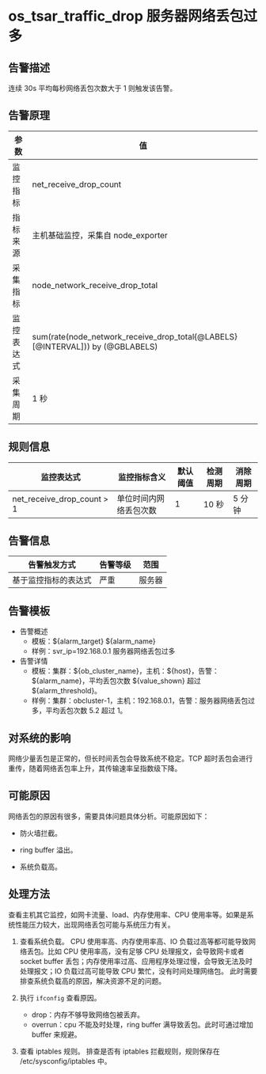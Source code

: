 # os_tsar_traffic_drop 服务器网络丢包过多

## 告警描述

连续 30s 平均每秒网络丢包次数大于 1 则触发该告警。

## 告警原理

| 参数 | 值 |
| --- | --- |
| 监控指标 | net_receive_drop_count |
| 指标来源 | 主机基础监控，采集自 node_exporter |
| 采集指标 | node_network_receive_drop_total |
| 监控表达式 | sum(rate(node_network_receive_drop_total{@LABELS}[@INTERVAL])) by (@GBLABELS) |
| 采集周期 | 1 秒 |

## 规则信息

| 监控表达式 | 监控指标含义 | 默认阈值 | 检测周期 | 消除周期 |
| --- | --- | --- | --- | --- |
| net_receive_drop_count > 1 | 单位时间内网络丢包次数 | 1 | 10 秒 | 5 分钟 |

## 告警信息

| 告警触发方式 | 告警等级 | 范围 |
| --- | --- | --- |
| 基于监控指标的表达式 | 严重 | 服务器 |

## 告警模板

* 告警概述
  * 模板：\${alarm_target} ${alarm_name}
  * 样例：svr_ip=192.168.0.1 服务器网络丢包过多
* 告警详情
  * 模板：集群：\${ob_cluster_name}，主机：\${host}，告警：\${alarm_name}，平均丢包次数 \${value_shown} 超过 ${alarm_threshold}。
  * 样例：集群：obcluster-1，主机：192.168.0.1，告警：服务器网络丢包过多，平均丢包次数 5.2 超过 1。

## 对系统的影响

网络少量丢包是正常的，但长时间丢包会导致系统不稳定。TCP 超时丢包会进行重传，随着网络丢包率上升，其传输速率呈指数级下降。

## 可能原因

网络丢包的原因有很多，需要具体问题具体分析。可能原因如下：

* 防火墙拦截。

* ring buffer 溢出。

* 系统负载高。

## 处理方法

查看主机其它监控，如网卡流量、load、内存使用率、CPU 使用率等。如果是系统性能压力较大，出现网络丢包可能与系统压力有关。

1. 查看系统负载。
   CPU 使用率高、内存使用率高、IO 负载过高等都可能导致网络丢包。比如 CPU 使用率高，没有足够 CPU 处理报文，会导致网卡或者 socket buffer 丢包；内存使用率过高、应用程序处理过慢，会导致无法及时处理报文；IO 负载过高可能导致 CPU 繁忙，没有时间处理网络包。
   此时需要排查系统负载高的原因，解决资源不足的问题。

2. 执行 `ifconfig` 查看原因。
   * drop：内存不够导致网络包被丢弃。
   * overrun：cpu 不能及时处理，ring buffer 满导致丢包。此时可通过增加 buffer 来规避。

3. 查看 iptables 规则。
   排查是否有 iptables 拦截规则，规则保存在 /etc/sysconfig/iptables 中。
